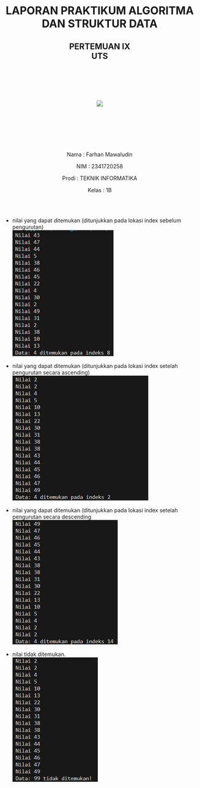# <p align ="center"> LAPORAN PRAKTIKUM ALGORITMA DAN STRUKTUR DATA </p>

## <p align ="center"> PERTEMUAN IX <br> UTS </p>

<br><br><br><br>

<p align="center">
   <img src="https://static.wikia.nocookie.net/logopedia/images/8/8a/Politeknik_Negeri_Malang.png/revision/latest?cb=20190922202558" width="30%"> </p>

<br><br><br><br><br>

<p align = "center"> Nama  : Farhan Mawaludin </p>
<p align = "center"> NIM   : 2341720258 </p>
<p align = "center"> Prodi : TEKNIK INFORMATIKA</p>
<p align = "center"> Kelas : 1B </p>
<br><br>

- nilai yang dapat ditemukan (ditunjukkan pada lokasi index sebelum pengurutan) <br>
  ![alt text](image.png) <br>

- nilai yang dapat ditemukan (ditunjukkan pada lokasi index setelah pengurutan secara ascending) <br>
  ![alt text](image-1.png) <br>

- nilai yang dapat ditemukan (ditunjukkan pada lokasi index setelah pengurutan secara descending<br>
  ![alt text](image-2.png) <br>

- nilai tidak ditemukan.<br>
  ![alt text](image-3.png)
